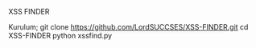 XSS FINDER

Kurulum;
git clone https://github.com/LordSUCCSES/XSS-FINDER.git
cd XSS-FINDER
python xssfind.py
